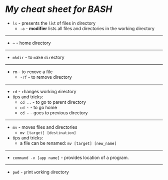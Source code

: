 # ***My cheat sheet for BASH***

* `ls` - presents the `l`i`s`t of files in directory
    * `-a` - **modifier** lists all files and directories in the working directory
---
* `~` - home directory  
---
* `mkdir` - to `m`a`k`e `dir`ectory
---
* `rm` - to `r`e`m`ove a file 
    * `-rf` - to remove directory
---
* `cd` - `c`hanges working `d`irectory
* tips and tricks:
    * `cd ..` - to go to parent directory
    * `cd ~` - to go home
    * `cd -` - goes to previous directory
---
* `mv` - moves files and directories
    * `mv [target] [destination]`
* tips and tricks:
    * a file can be renamed: `mv [target] [new_name]`
---
* `command -v [app name]` - provides location of a program.
---
* `pwd` - `p`rint `w`orking `d`irectory